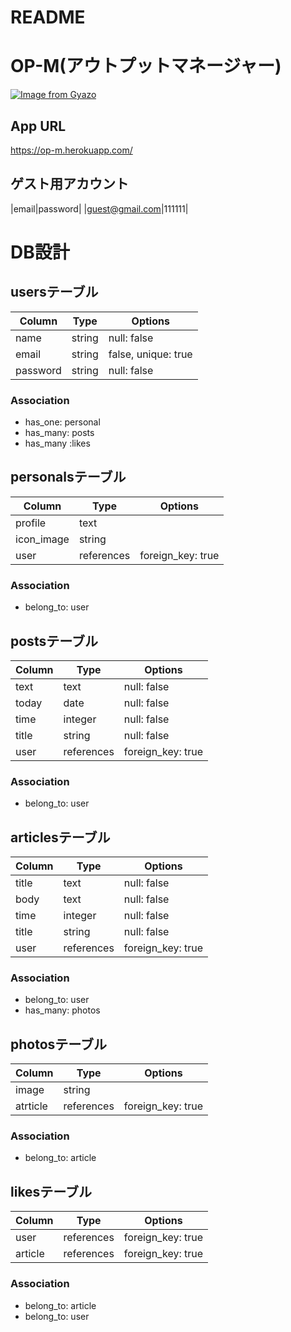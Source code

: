 # README

# OP-M(アウトプットマネージャー)
[![Image from Gyazo](https://i.gyazo.com/e234c8dea61cbaf82ff7916927e9b8ae.png)](https://gyazo.com/e234c8dea61cbaf82ff7916927e9b8ae)

## App URL
https://op-m.herokuapp.com/

## ゲスト用アカウント
|email|password|
|guest@gmail.com|111111|

# DB設計
## usersテーブル
|Column|Type|Options|
|------|----|-------|
|name|string|null: false|
|email|string|false, unique: true|
|password|string|null: false|
### Association
- has_one: personal
- has_many: posts
- has_many :likes

## personalsテーブル
|Column|Type|Options|
|------|----|-------|
|profile|text||
|icon_image|string||
|user|references|foreign_key: true|
### Association
- belong_to: user

## postsテーブル
|Column|Type|Options|
|------|----|-------|
|text|text|null: false|
|today|date|null: false|
|time|integer|null: false|
|title|string|null: false|
|user|references|foreign_key: true|
### Association
- belong_to: user

## articlesテーブル
|Column|Type|Options|
|------|----|-------|
|title|text|null: false|
|body|text|null: false|
|time|integer|null: false|
|title|string|null: false|
|user|references|foreign_key: true|
### Association
- belong_to: user
- has_many: photos


## photosテーブル
|Column|Type|Options|
|------|----|-------|
|image|string||
|atrticle|references|foreign_key: true|
### Association
- belong_to: article

## likesテーブル
|Column|Type|Options|
|------|----|-------|
|user|references|foreign_key: true|
|article|references|foreign_key: true|
### Association
- belong_to: article
- belong_to: user

